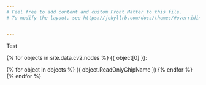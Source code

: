 ```yaml
---
# Feel free to add content and custom Front Matter to this file.
# To modify the layout, see https://jekyllrb.com/docs/themes/#overriding-theme-defaults


---
```


Test

{% for objects in site.data.cv2.nodes %}
<span>{{ object[0] }}:</span>

{% for object in objects %}
<span> ({ object.ReadOnlyChipName }) </span>
{% endfor %}
{% endfor %}
